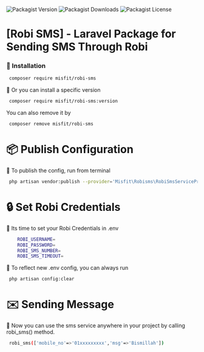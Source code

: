 ![Packagist Version](https://img.shields.io/packagist/v/misfit/robisms) ![Packagist Downloads](https://img.shields.io/packagist/dt/misfit/robisms) ![Packagist License](https://img.shields.io/packagist/l/misfit/robisms)

 # [Robi SMS] - Laravel Package for Sending SMS Through Robi
 ### :feet: Installation
 ```sh
  composer require misfit/robi-sms
 ```
 :small_blue_diamond: Or you can install a specific version
 ```sh
  composer require misfit/robi-sms:version
 ```
 You can also remove it by
  ```sh
   composer remove misfit/robi-sms
  ```
 # :package: Publish Configuration
 :small_blue_diamond: To publish the config, run from terminal
 ```sh
  php artisan vendor:publish --provider='Misfit\Robisms\RobiSmsServiceProvider'
 ```
 # :lock: Set Robi Credentials
 :small_blue_diamond: Its time to set your Robi Credentials in .env
```sh
    ROBI_USERNAME=
    ROBI_PASSWORD=
    ROBI_SMS_NUMBER=
    ROBI_SMS_TIMEOUT=
 ```
 :small_blue_diamond: To reflect new .env config, you can always run
 ```sh
  php artisan config:clear
 ```
  # :envelope: Sending Message
 :small_blue_diamond: Now you can use the sms service anywhere in your project by calling robi_sms() method.
 ```sh
  robi_sms(['mobile_no'=>'01xxxxxxxxx','msg'=>'Bismillah'])
 ```
